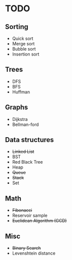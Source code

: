 # TODO

## Sorting
* Quick sort
* Merge sort
* Bubble sort
* Insertion sort

## Trees
* DFS
* BFS
* Huffman

## Graphs
* Dijkstra
* Bellman-ford

## Data structures
* ~~Linked List~~
* BST
* Red Black Tree
* Heap
* ~~Queue~~
* ~~Stack~~
* Set

## Math
* ~~Fibonacci~~
* Reservoir sample
* ~~Euclidean Algorithm (GCD)~~

## Misc
* ~~Binary Search~~
* Levenshtein distance
